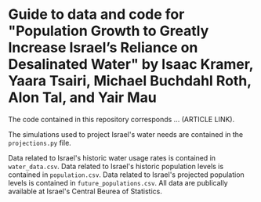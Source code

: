 # Guide to data and code for "Population Growth to Greatly Increase Israel’s Reliance on Desalinated Water" by Isaac Kramer, Yaara Tsairi, Michael Buchdahl Roth, Alon Tal, and Yair Mau

The code contained in this repository corresponds ... (ARTICLE LINK).  

The simulations used to project Israel's water needs are contained in the `projections.py` file.

Data related to Israel's historic water usage rates is contained in `water_data.csv`. Data related to Israel's historic population levels is contained in `population.csv`. Data related to Israel's projected population levels is contained in `future_populations.csv`. All data are publically available at Israel's Central Beurea of Statistics. 


